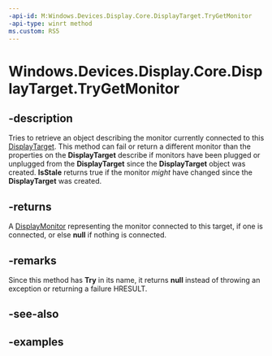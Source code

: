 ```yaml
---
-api-id: M:Windows.Devices.Display.Core.DisplayTarget.TryGetMonitor
-api-type: winrt method
ms.custom: RS5
---
```


<!-- Method syntax.
public DisplayMonitor DisplayTarget.TryGetMonitor()
-->

# Windows.Devices.Display.Core.DisplayTarget.TryGetMonitor

## -description
Tries to retrieve an object describing the monitor currently connected to this [DisplayTarget](displaytarget.md). This method can fail or return a different monitor than the properties on the **DisplayTarget** describe if monitors have been plugged or unplugged from the **DisplayTarget** since the **DisplayTarget** object was created. **IsStale** returns true if the monitor *might* have changed since the **DisplayTarget** was created.

## -returns

A [DisplayMonitor](../windows.devices.display/displaymonitor.md) representing the monitor connected to this target, if one is connected, or else **null** if nothing is connected.

## -remarks

Since this method has **Try** in its name, it returns **null** instead of throwing an exception or returning a failure HRESULT.

## -see-also

## -examples
